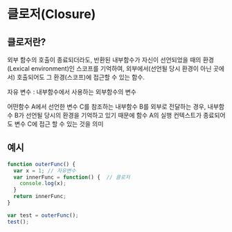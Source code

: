 # 클로저\(Closure\)

## 클로저란?

외부 함수의 호출이 종료되더라도, 반환된 내부함수가 자신이 선언되었을 때의 환경\(Lexical environment\)인 스코프를 기억하여, 외부에서\(선언될 당시 환경이 아닌 곳에서\) 호출되어도 그 환경\(스코프\)에 접근할 수 있는 함수.

자유 변수 : 내부함수에서 사용하는 외부함수의 변수

어떤함수 A에서 선언한 변수 C를 참조하는 내부함수 B를 외부로 전달하는 경우, 내부함수 B가 선언될 당시의 환경을 기억하고 있기 때문에 함수 A의 실행 컨텍스트가 종료되어도 변수 C에 접근 할 수 있는 것을 의미

## 예시

```javascript
function outerFunc() {
  var x = 1; // 자유변수
  var innerFunc = function() {  // 클로저
    console.log(x);
  }
  return innerFunc;
}

var test = outerFunc();
test();
```

